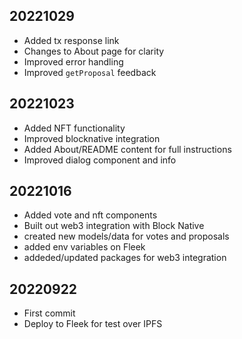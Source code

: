 ## 20221029

* Added tx response link
* Changes to About page for clarity
* Improved error handling
* Improved `getProposal` feedback

## 20221023

* Added NFT functionality
* Improved blocknative integration
* Added About/README content for full instructions
* Improved dialog component and info

## 20221016

* Added vote and nft components
* Built out web3 integration with Block Native
* created new models/data for votes and proposals
* added env variables on Fleek
* addeded/updated packages for web3 integration

## 20220922

* First commit
* Deploy to Fleek for test over IPFS